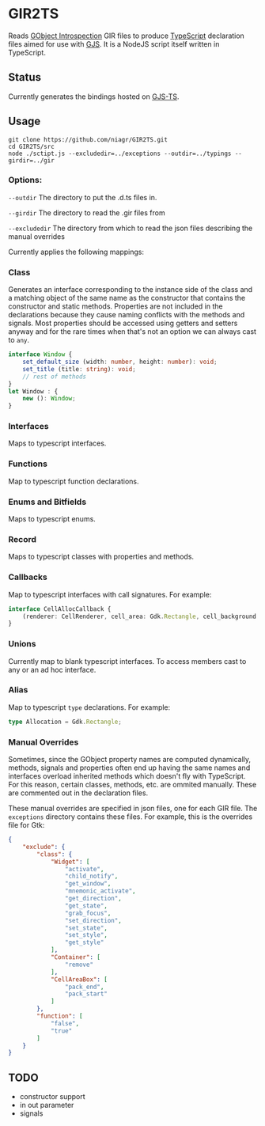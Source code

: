 # GIR2TS

Reads [GObject Introspection][GI site] GIR files to produce [TypeScript][TS] declaration files aimed for use with [GJS][GJS]. It is a NodeJS script itself written in TypeScript.

[GI site]: https://wiki.gnome.org/Projects/GObjectIntrospection
[TS]: http://www.typescriptlang.org/
[GJS]: https://wiki.gnome.org/Projects/Gjs

## Status
Currently generates the bindings hosted on [GJS-TS].

## Usage

```
git clone https://github.com/niagr/GIR2TS.git
cd GIR2TS/src
node ./sctipt.js --excludedir=../exceptions --outdir=../typings --girdir=../gir
```

### Options:
```--outdir```      The directory to put the .d.ts files in.

```--girdir```      The directory to read the .gir files from

```--excludedir```  The directory from which to read the json files describing the manual overrides

Currently applies the following mappings:

### Class
Generates an interface corresponding to the instance side of the class and a matching object of the same name as the constructor that contains the constructor and static methods. Properties are not included in the declarations because they cause naming conflicts with the methods and signals. Most properties should be accessed using getters and setters anyway and for the rare times when that's not an option we can always cast to ```any```.
```typescript
interface Window {
    set_default_size (width: number, height: number): void;
    set_title (title: string): void;
    // rest of methods
}
let Window : {
    new (): Window;
}
```

### Interfaces
Maps to typescript interfaces.

### Functions
Map to typescript function declarations.

### Enums and Bitfields
Maps to typescript enums.

### Record
Maps to typescript classes with properties and methods.

### Callbacks
Map to typescript interfaces with call signatures. For example:
```typescript
interface CellAllocCallback {
	(renderer: CellRenderer, cell_area: Gdk.Rectangle, cell_background: Gdk.Rectangle, data: any) : boolean;
}
```

### Unions
Currently map to blank typescript interfaces. To access members cast to any or an ad hoc interface.

### Alias
Map to typescript ```type``` declarations. For example:
```typescript
type Allocation = Gdk.Rectangle;
```

### Manual Overrides
Sometimes, since the GObject property names are computed dynamically, methods, signals and properties often end up having the same names and interfaces overload inherited methods which doesn't fly with TypeScript. For this reason, certain classes, methods, etc. are ommited manually. These are commented out in the declaration files.

These manual overrides are specified in json files, one for each GIR file. The ```exceptions``` directory contains these files.
For example, this is the overrides file for Gtk:
```json
{
    "exclude": {
        "class": {
            "Widget": [
                "activate",
                "child_notify",
                "get_window",
                "mnemonic_activate",
                "get_direction",
                "get_state",
                "grab_focus",
                "set_direction",
                "set_state",
                "set_style",
                "get_style"
            ],
            "Container": [
                "remove"
            ],
            "CellAreaBox": [
                "pack_end",
                "pack_start"
            ]
        },
        "function": [
            "false",
            "true"
        ]
    }
}
```

[GJS-TS]: https://github.com/niagr/gjs-ts

## TODO
* constructor support
* in out parameter
* signals
